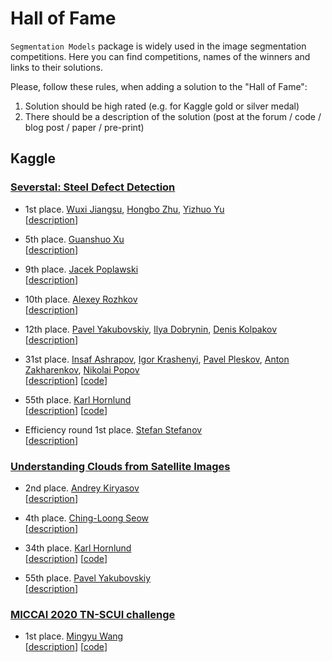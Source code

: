# Hall of Fame

`Segmentation Models` package is widely used in the image segmentation competitions.
Here you can find competitions, names of the winners and links to their solutions.

Please, follow these rules, when adding a solution to the "Hall of Fame":

1. Solution should be high rated (e.g. for Kaggle gold or silver medal) 
2. There should be a description of the solution (post at the forum / code / blog post / paper / pre-print)


## Kaggle

### [Severstal: Steel Defect Detection](https://www.kaggle.com/c/severstal-steel-defect-detection)

- 1st place. 
[Wuxi Jiangsu](https://www.kaggle.com/rguo97), 
[Hongbo Zhu](https://www.kaggle.com/zhuhongbo), 
[Yizhuo Yu](https://www.kaggle.com/paffpaffyu)  
[[description](https://www.kaggle.com/c/severstal-steel-defect-detection/discussion/114254#latest-675874)]

- 5th place. 
[Guanshuo Xu](https://www.kaggle.com/wowfattie)  
[[description](https://www.kaggle.com/c/severstal-steel-defect-detection/discussion/117208#latest-675385)]

- 9th place. 
[Jacek Poplawski](https://www.linkedin.com/in/jacekpoplawski/)  
[[description](https://www.kaggle.com/c/severstal-steel-defect-detection/discussion/114297#latest-660842)]

- 10th place.
[Alexey Rozhkov](https://www.linkedin.com/in/alexisrozhkov)  
[[description](https://www.kaggle.com/c/severstal-steel-defect-detection/discussion/114465#latest-659615)]

- 12th place. 
[Pavel Yakubovskiy](https://www.linkedin.com/in/pavel-yakubovskiy/), 
[Ilya Dobrynin](https://www.linkedin.com/in/ilya-dobrynin-79a89b106/), 
[Denis Kolpakov](https://www.linkedin.com/in/denis-kolpakov-ab3137197/)  
[[description](https://www.kaggle.com/c/severstal-steel-defect-detection/discussion/114309#latest-661404)]

- 31st place. 
[Insaf Ashrapov](https://www.linkedin.com/in/iashrapov/), 
[Igor Krashenyi](https://www.linkedin.com/in/igor-krashenyi-38b89b98), 
[Pavel Pleskov](https://www.linkedin.com/in/ppleskov), 
[Anton Zakharenkov](https://www.linkedin.com/in/anton-zakharenkov/), 
[Nikolai Popov](https://www.linkedin.com/in/nikolai-popov-b2157370/)  
[[description](https://www.kaggle.com/c/severstal-steel-defect-detection/discussion/114383#latest-658438)]
[[code](https://github.com/Diyago/Severstal-Steel-Defect-Detection)]

- 55th place. 
[Karl Hornlund](https://www.linkedin.com/in/karl-hornlund/)  
[[description](https://www.kaggle.com/c/severstal-steel-defect-detection/discussion/114410#latest-672682)]
[[code](https://github.com/khornlund/severstal-steel-defect-detection)]

- Efficiency round 1st place.
[Stefan Stefanov](https://www.linkedin.com/in/stefan-stefanov-63a77b1)  
[[description](https://www.kaggle.com/c/severstal-steel-defect-detection/discussion/117486#latest-674229)]


### [Understanding Clouds from Satellite Images](https://www.kaggle.com/c/understanding_cloud_organization)

- 2nd place.
[Andrey Kiryasov](https://www.kaggle.com/ekydna)  
[[description](https://www.kaggle.com/c/understanding_cloud_organization/discussion/118255#latest-678189)]

- 4th place.
[Ching-Loong Seow](https://www.linkedin.com/in/clseow/)  
[[description](https://www.kaggle.com/c/understanding_cloud_organization/discussion/118016#latest-677333)]

- 34th place.
[Karl Hornlund](https://www.linkedin.com/in/karl-hornlund/)  
[[description](https://www.kaggle.com/c/understanding_cloud_organization/discussion/118250#latest-678176)]
[[code](https://github.com/khornlund/understanding-cloud-organization)]

- 55th place.
[Pavel Yakubovskiy](https://www.linkedin.com/in/pavel-yakubovskiy/)  
[[description](https://www.kaggle.com/c/understanding_cloud_organization/discussion/118019#latest-678626)]

### [MICCAI 2020 TN-SCUI challenge](https://tn-scui2020.grand-challenge.org/Home/)
- 1st place.
[Mingyu Wang](https://github.com/WAMAWAMA)  
[[description](https://github.com/WAMAWAMA/TNSCUI2020-Seg-Rank1st)]
[[code](https://github.com/WAMAWAMA/TNSCUI2020-Seg-Rank1st)]
